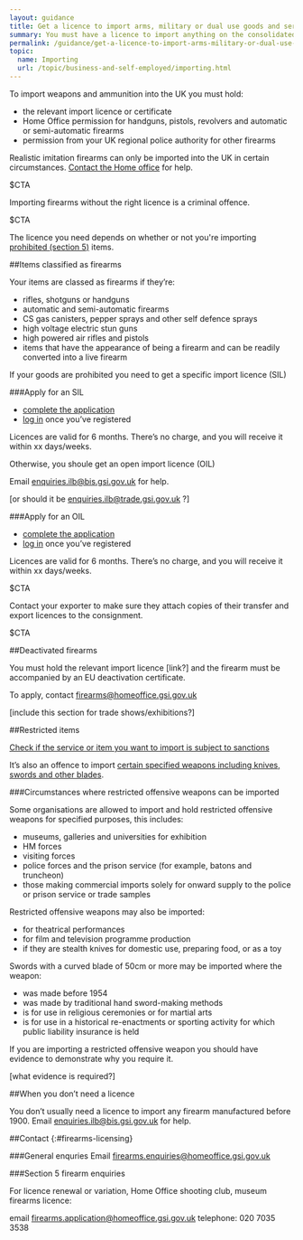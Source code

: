 ```yaml
---
layout: guidance
title: Get a licence to import arms, military or dual use goods and services
summary: You must have a licence to import anything on the consolidated list of strategic military and dual use items (the ‘consolidated military list’).
permalink: /guidance/get-a-licence-to-import-arms-military-or-dual-use-goods-and-services.html
topic:
  name: Importing
  url: /topic/business-and-self-employed/importing.html
---
```


To import weapons and ammunition into the UK you must hold:

- the relevant import licence or certificate
- Home Office permission for handguns, pistols, revolvers and automatic or semi-automatic firearms
- permission from your UK regional police authority for other firearms


Realistic imitation firearms can only be imported into the UK in certain circumstances. [Contact the Home office](f#irearms-licensing) for help.

$CTA


Importing firearms without the right licence is a criminal offence.


$CTA


The licence you need depends on whether or not you're importing [prohibited (section 5)](https://www.gov.uk/government/uploads/system/uploads/attachment_data/file/268395/bis-13-1384-do-i-need-an-import-licence.pdf) items.


##Items classified as firearms

Your items are classed as firearms if they’re:

- rifles, shotguns or handguns
- automatic and semi-automatic firearms
- CS gas canisters, pepper sprays and other self defence sprays
- high voltage electric stun guns
- high powered air rifles and pistols
- items that have the appearance of being a firearm and can be readily converted into a live firearm


If your goods are prohibited you need to get a specific import licence (SIL)

###Apply for an SIL

- [complete the application](https://www.ilb.trade.gov.uk/icms/fox/icms/)
- [log in](https://www.ilb.trade.gov.uk/icms/fox/live/IMP_LOGIN/login) once you’ve registered

Licences are valid for 6 months. There’s no charge, and you will receive it within xx days/weeks.

Otherwise, you shoule get an open import licence (OIL)

Email <enquiries.ilb@bis.gsi.gov.uk> for help.

[or should it be enquiries.ilb@trade.gsi.gov.uk ?]

###Apply for an OIL

- [complete the application](https://www.spiretest.trade.gov.uk/spireuat/fox)
- [log in](https://www.spiretest.trade.gov.uk/spireuat/fox/espire/LOGIN/login) once you’ve registered


Licences are valid for 6 months. There’s no charge, and you will receive it within xx days/weeks.


$CTA


Contact your exporter to make sure they attach copies of their transfer and export licences to the consignment.


$CTA


##Deactivated firearms

You must hold the relevant import licence [link?] and the firearm must be accompanied by an EU deactivation certificate.

To apply, contact <firearms@homeoffice.gsi.gov.uk>      

[include this section for trade shows/exhibitions?]

##Restricted items

[Check if the service or item you want to import is subject to sanctions](https://www.gov.uk/guidance/import-controls#notices-to-importers)

It’s also an offence to import [certain specified weapons including knives, swords and other blades](https://www.gov.uk/guidance/import-controls-on-offensive-weapons#importing-knives-swords-and-other-offensive-weapons-into-the-uk).


###Circumstances where restricted offensive weapons can be imported

Some organisations are allowed to import and hold restricted offensive weapons for specified purposes, this includes:

- museums, galleries and universities for exhibition
- HM forces
- visiting forces
- police forces and the prison service (for example, batons and truncheon)
- those making commercial imports solely for onward supply to the police or prison service or trade samples

Restricted offensive weapons may also be imported:

- for theatrical performances
- for film and television programme production
- if they are stealth knives for domestic use, preparing food, or as a toy

Swords with a curved blade of 50cm or more may be imported where the weapon:

- was made before 1954
- was made by traditional hand sword-making methods
- is for use in religious ceremonies or for martial arts
- is for use in a historical re-enactments or sporting activity for which public liability insurance is held

If you are importing a restricted offensive weapon you should have evidence to demonstrate why you require it.

[what evidence is required?]

##When you don’t need a licence       

You don’t usually need a licence to import any firearm manufactured before 1900. Email <enquiries.ilb@bis.gsi.gov.uk> for help.          

##Contact
{:#firearms-licensing}

###General enquries
Email <firearms.enquiries@homeoffice.gsi.gov.uk>

###Section 5 firearm enquiries

For licence renewal or variation, Home Office shooting club, museum firearms licence:

email <firearms.application@homeoffice.gsi.gov.uk>
telephone: 020 7035 3538
